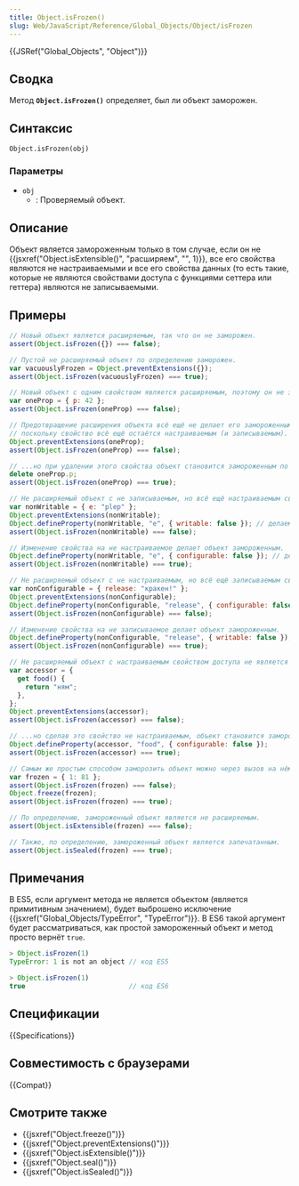 ```yaml
---
title: Object.isFrozen()
slug: Web/JavaScript/Reference/Global_Objects/Object/isFrozen
---
```


{{JSRef("Global_Objects", "Object")}}

## Сводка

Метод **`Object.isFrozen()`** определяет, был ли объект заморожен.

## Синтаксис

```
Object.isFrozen(obj)
```

### Параметры

- `obj`
  - : Проверяемый объект.

## Описание

Объект является замороженным только в том случае, если он не {{jsxref("Object.isExtensible()", "расширяем", "", 1)}}, все его свойства являются не настраиваемыми и все его свойства данных (то есть такие, которые не являются свойствами доступа с функциями сеттера или геттера) являются не записываемыми.

## Примеры

```js
// Новый объект является расширяемым, так что он не заморожен.
assert(Object.isFrozen({}) === false);

// Пустой не расширяемый объект по определению заморожен.
var vacuouslyFrozen = Object.preventExtensions({});
assert(Object.isFrozen(vacuouslyFrozen) === true);

// Новый объект с одним свойством является расширяемым, поэтому он не заморожен.
var oneProp = { p: 42 };
assert(Object.isFrozen(oneProp) === false);

// Предотвращение расширения объекта всё ещё не делает его замороженным,
// поскольку свойство всё ещё остаётся настраиваемым (и записываемым).
Object.preventExtensions(oneProp);
assert(Object.isFrozen(oneProp) === false);

// ...но при удалении этого свойства объект становится замороженным по определению.
delete oneProp.p;
assert(Object.isFrozen(oneProp) === true);

// Не расширяемый объект с не записываемым, но всё ещё настраиваемым свойством, не является замороженным.
var nonWritable = { e: "plep" };
Object.preventExtensions(nonWritable);
Object.defineProperty(nonWritable, "e", { writable: false }); // делаем свойство не записываемым
assert(Object.isFrozen(nonWritable) === false);

// Изменение свойства на не настраиваемое делает объект замороженным.
Object.defineProperty(nonWritable, "e", { configurable: false }); // делаем свойство не настраиваемым
assert(Object.isFrozen(nonWritable) === true);

// Не расширяемый объект с не настраиваемым, но всё ещё записываемым свойством, также не является замороженным.
var nonConfigurable = { release: "кракен!" };
Object.preventExtensions(nonConfigurable);
Object.defineProperty(nonConfigurable, "release", { configurable: false });
assert(Object.isFrozen(nonConfigurable) === false);

// Изменение свойства на не записываемое делает объект замороженным.
Object.defineProperty(nonConfigurable, "release", { writable: false });
assert(Object.isFrozen(nonConfigurable) === true);

// Не расширяемый объект с настраиваемым свойством доступа не является замороженным.
var accessor = {
  get food() {
    return "ням";
  },
};
Object.preventExtensions(accessor);
assert(Object.isFrozen(accessor) === false);

// ...но сделав это свойство не настраиваемым, объект становится замороженным.
Object.defineProperty(accessor, "food", { configurable: false });
assert(Object.isFrozen(accessor) === true);

// Самым же простым способом заморозить объект можно через вызов на нём метода Object.freeze.
var frozen = { 1: 81 };
assert(Object.isFrozen(frozen) === false);
Object.freeze(frozen);
assert(Object.isFrozen(frozen) === true);

// По определению, замороженный объект является не расширяемым.
assert(Object.isExtensible(frozen) === false);

// Также, по определению, замороженный объект является запечатанным.
assert(Object.isSealed(frozen) === true);
```

## Примечания

В ES5, если аргумент метода не является объектом (является примитивным значением), будет выброшено исключение {{jsxref("Global_Objects/TypeError", "TypeError")}}. В ES6 такой аргумент будет рассматриваться, как простой замороженный объект и метод просто вернёт `true`.

```js
> Object.isFrozen(1)
TypeError: 1 is not an object // код ES5

> Object.isFrozen(1)
true                          // код ES6
```

## Спецификации

{{Specifications}}

## Совместимость с браузерами

{{Compat}}

## Смотрите также

- {{jsxref("Object.freeze()")}}
- {{jsxref("Object.preventExtensions()")}}
- {{jsxref("Object.isExtensible()")}}
- {{jsxref("Object.seal()")}}
- {{jsxref("Object.isSealed()")}}

